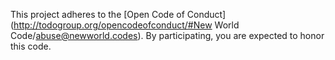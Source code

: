 This project adheres to the [Open Code of Conduct](http://todogroup.org/opencodeofconduct/#New World Code/abuse@newworld.codes). By participating, you are expected to honor this code.
